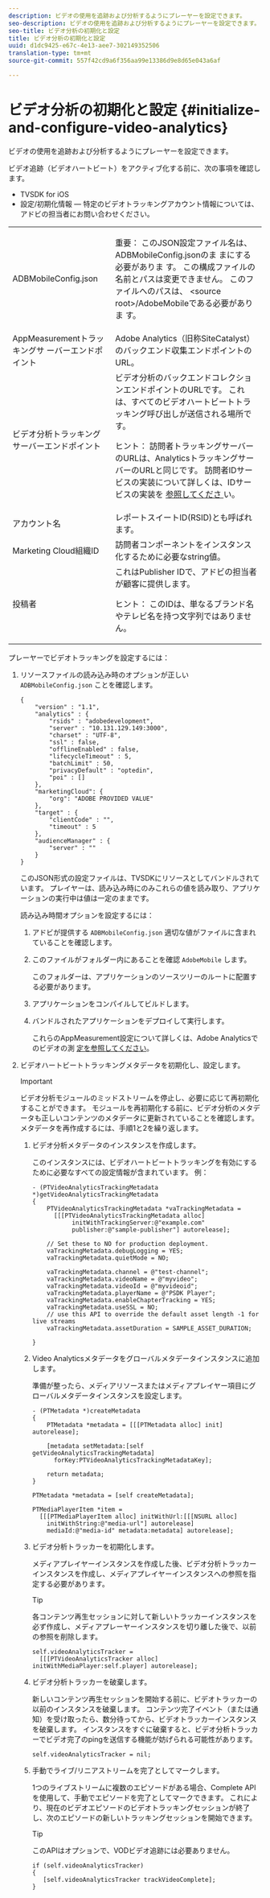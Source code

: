 ```yaml
---
description: ビデオの使用を追跡および分析するようにプレーヤーを設定できます。
seo-description: ビデオの使用を追跡および分析するようにプレーヤーを設定できます。
seo-title: ビデオ分析の初期化と設定
title: ビデオ分析の初期化と設定
uuid: d1dc9425-e67c-4e13-aee7-302149352506
translation-type: tm+mt
source-git-commit: 557f42cd9a6f356aa99e13386d9e8d65e043a6af

---
```



# ビデオ分析の初期化と設定 {#initialize-and-configure-video-analytics}

ビデオの使用を追跡および分析するようにプレーヤーを設定できます。

ビデオ追跡（ビデオハートビート）をアクティブ化する前に、次の事項を確認します。

* TVSDK for iOS
* 設定/初期化情報 — 特定のビデオトラッキングアカウント情報については、アドビの担当者にお問い合わせください。

<table id="table_3565328ABBEE4605A92EAE1ADE5D6F84"> 
 <tbody> 
  <tr> 
   <td colname="col1"> <span class="filepath"> ADBMobileConfig.json </span> </td> 
   <td colname="col2"> <p>重要： このJSON設定ファイル名は、ADBMobileConfig.jsonのま <span class="codeph"> まにする必要がありま </span>す。 この構成ファイルの名前とパスは変更できません。 このファイルへのパスは、 <span class="codeph"> &lt;source root&gt;/AdobeMobileである必要がありま </span>す。 </p> </td> 
  </tr> 
  <tr> 
   <td colname="col1"> <span class="codeph"> AppMeasurementトラッキングサ </span> ーバーエンドポイント </td> 
   <td colname="col2"> Adobe Analytics（旧称SiteCatalyst）のバックエンド収集エンドポイントのURL。 </td> 
  </tr> 
  <tr> 
   <td colname="col1"> ビデオ分析トラッキングサーバーエンドポイント </td> 
   <td colname="col2"> ビデオ分析のバックエンドコレクションエンドポイントのURLです。 これは、すべてのビデオハートビートトラッキング呼び出しが送信される場所です。 <p>ヒント： 訪問者トラッキングサーバーのURLは、AnalyticsトラッキングサーバーのURLと同じです。 訪問者IDサービスの実装について詳しくは、IDサービスの実装を <a href="https://marketing.adobe.com/resources/help/en_US/mcvid/mcvid-setup-target.html" format="html" scope="external"> 参照してくださ </a>い。 </p> </td> 
  </tr> 
  <tr> 
   <td colname="col1"> アカウント名 </td> 
   <td colname="col2"> レポートスイートID(RSID)とも呼ばれます。 </td> 
  </tr> 
  <tr> 
   <td colname="col1"> Marketing Cloud組織ID </td> 
   <td colname="col2"> 訪問者コンポーネントをインスタンス化するために必要なstring値。 </td> 
  </tr> 
  <tr> 
   <td colname="col1"> 投稿者 </td> 
   <td colname="col2"> これはPublisher IDで、アドビの担当者が顧客に提供します。 <p>ヒント： このIDは、単なるブランド名やテレビ名を持つ文字列ではありません。 </p> </td> 
  </tr> 
 </tbody> 
</table>

プレーヤーでビデオトラッキングを設定するには：

1. リソースファイルの読み込み時のオプションが正しい `ADBMobileConfig.json` ことを確認します。

   ```
   { 
       "version" : "1.1", 
       "analytics" : { 
           "rsids" : "adobedevelopment", 
           "server" : "10.131.129.149:3000", 
           "charset" : "UTF-8", 
           "ssl" : false, 
           "offlineEnabled" : false, 
           "lifecycleTimeout" : 5, 
           "batchLimit" : 50, 
           "privacyDefault" : "optedin", 
           "poi" : [] 
       }, 
       "marketingCloud": { 
           "org": "ADOBE PROVIDED VALUE"  
       }, 
       "target" : { 
           "clientCode" : "", 
           "timeout" : 5 
       }, 
       "audienceManager" : { 
           "server" : "" 
       } 
   }
   ```

   このJSON形式の設定ファイルは、TVSDKにリソースとしてバンドルされています。 プレイヤーは、読み込み時にのみこれらの値を読み取り、アプリケーションの実行中は値は一定のままです。

   読み込み時間オプションを設定するには：

   1. アドビが提供する `ADBMobileConfig.json` 適切な値がファイルに含まれていることを確認します。
   1. このファイルがフォルダー内にあることを確認 `AdobeMobile` します。

      このフォルダーは、アプリケーションのソースツリーのルートに配置する必要があります。
   1. アプリケーションをコンパイルしてビルドします。
   1. バンドルされたアプリケーションをデプロイして実行します。

      これらのAppMeasurement設定について詳しくは、Adobe Analyticsでのビデオの測 [定を参照してください](https://marketing.adobe.com/resources/help/en_US/sc/appmeasurement/video/)。
1. ビデオハートビートトラッキングメタデータを初期化し、設定します。

   >[!IMPORTANT]
   >
   >ビデオ分析モジュールのミッドストリームを停止し、必要に応じて再初期化することができます。 モジュールを再初期化する前に、ビデオ分析のメタデータも正しいコンテンツのメタデータに更新されていることを確認します。 メタデータを再作成するには、手順1と2を繰り返します。

   1. ビデオ分析メタデータのインスタンスを作成します。

      このインスタンスには、ビデオハートビートトラッキングを有効にするために必要なすべての設定情報が含まれています。 例：

      ```
      - (PTVideoAnalyticsTrackingMetadata *)getVideoAnalyticsTrackingMetadata 
      { 
          PTVideoAnalyticsTrackingMetadata *vaTrackingMetadata =  
            [[[PTVideoAnalyticsTrackingMetadata alloc]  
                 initWithTrackingServer:@"example.com" 
                 publisher:@"sample-publisher"] autorelease]; 
      
          // Set these to NO for production deployment. 
          vaTrackingMetadata.debugLogging = YES;  
          vaTrackingMetadata.quietMode = NO; 
      
          vaTrackingMetadata.channel = @"test-channel"; 
          vaTrackingMetadata.videoName = @"myvideo"; 
          vaTrackingMetadata.videoId = @"myvideoid"; 
          vaTrackingMetadata.playerName = @"PSDK Player"; 
          vaTrackingMetadata.enableChapterTracking = YES; 
          vaTrackingMetadata.useSSL = NO; 
          // use this API to override the default asset length -1 for live streams 
          vaTrackingMetadata.assetDuration = SAMPLE_ASSET_DURATION; 
      
      }
      ```

   1. Video Analyticsメタデータをグローバルメタデータインスタンスに追加します。

      準備が整ったら、メディアリソースまたはメディアプレイヤー項目にグローバルメタデータインスタンスを設定します。

      ```
      - (PTMetadata *)createMetadata 
      { 
          PTMetadata *metadata = [[[PTMetadata alloc] init] autorelease]; 
      
          [metadata setMetadata:[self getVideoAnalyticsTrackingMetadata]  
            forKey:PTVideoAnalyticsTrackingMetadataKey]; 
      
          return metadata; 
      } 
      
      PTMetadata *metadata = [self createMetadata]; 
      
      PTMediaPlayerItem *item =  
        [[[PTMediaPlayerItem alloc] initWithUrl:[[[NSURL alloc]  
          initWithString:@"media-url"] autorelease] 
          mediaId:@"media-id" metadata:metadata] autorelease];
      ```

   1. ビデオ分析トラッカーを初期化します。

      メディアプレイヤーインスタンスを作成した後、ビデオ分析トラッカーインスタンスを作成し、メディアプレイヤーインスタンスへの参照を指定する必要があります。

      >[!TIP]
      >
      >各コンテンツ再生セッションに対して新しいトラッカーインスタンスを必ず作成し、メディアプレーヤーインスタンスを切り離した後で、以前の参照を削除します。

      ```
      self.videoAnalyticsTracker =  
        [[[PTVideoAnalyticsTracker alloc] initWithMediaPlayer:self.player] autorelease];
      ```

   1. ビデオ分析トラッカーを破棄します。

      新しいコンテンツ再生セッションを開始する前に、ビデオトラッカーの以前のインスタンスを破棄します。 コンテンツ完了イベント（または通知）を受け取ったら、数分待ってから、ビデオトラッカーインスタンスを破棄します。 インスタンスをすぐに破棄すると、ビデオ分析トラッカーでビデオ完了のpingを送信する機能が妨げられる可能性があります。

      ```
      self.videoAnalyticsTracker = nil;
      ```

   1. 手動でライブ/リニアストリームを完了としてマークします。

      1つのライブストリームに複数のエピソードがある場合、Complete APIを使用して、手動でエピソードを完了としてマークできます。 これにより、現在のビデオエピソードのビデオトラッキングセッションが終了し、次のエピソードの新しいトラッキングセッションを開始できます。

      >[!TIP]
      >
      >このAPIはオプションで、VODビデオ追跡には必要ありません。

      ```
      if (self.videoAnalyticsTracker) 
      { 
         [self.videoAnalyticsTracker trackVideoComplete];   
      }
      ```

